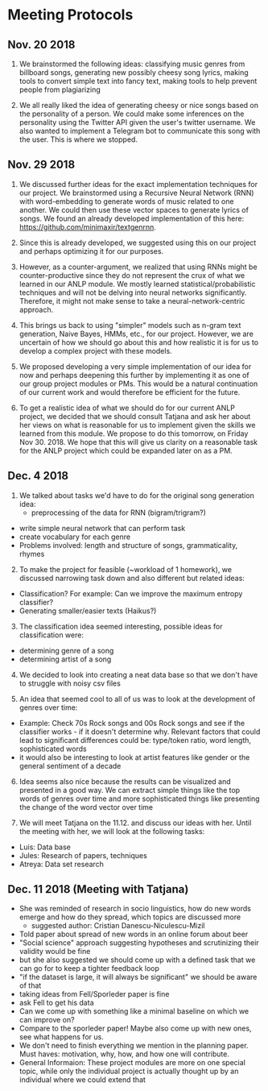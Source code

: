 # Meeting Protocols

## Nov. 20 2018

1. We brainstormed the following ideas: classifying music genres from billboard songs, generating new possibly cheesy song lyrics, making tools to convert simple text into fancy text, making tools to help prevent people from plagiarizing

2. We all really liked the idea of generating cheesy or nice songs based on the personality of a person. We could make some inferences on the personality using the Twitter API given the user's twitter username. We also wanted to implement a Telegram bot to communicate this song with the user. This is where we stopped.

## Nov. 29 2018

1. We discussed further ideas for the exact implementation techniques for our project. We brainstormed using a Recursive Neural Network (RNN) with word-embedding to generate words of music related to one another. We could then use these vector spaces to generate lyrics of songs. We found an already developed implementation of this here: https://github.com/minimaxir/textgenrnn.

2. Since this is already developed, we suggested using this on our project and perhaps optimizing it for our purposes.

3. However, as a counter-argument, we realized that using RNNs might be counter-productive since they do not represent the crux of what we learned in our ANLP module. We mostly learned statistical/probabilistic techniques and will not be delving into neural networks significantly. Therefore, it might not make sense to take a neural-network-centric approach.

4. This brings us back to using "simpler" models such as n-gram text generation, Naive Bayes, HMMs, etc., for our project. However, we are uncertain of how we should go about this and how realistic it is for us to develop a complex project with these models.

5. We proposed developing a very simple implementation of our idea for now and perhaps deepening this further by implementing it as one of our group project modules or PMs. This would be a natural continuation of our current work and would therefore be efficient for the future.

6. To get a realistic idea of what we should do for our current ANLP project, we decided that we should consult Tatjana and ask her about her views on what is reasonable for us to implement given the skills we learned from this module. We propose to do this tomorrow, on Friday Nov 30. 2018. We hope that this will give us clarity on a reasonable task for the ANLP project which could be expanded later on as a PM.


## Dec. 4 2018

1. We talked about tasks we'd have to do for the original song generation idea:
   * preprocessing of the data for RNN (bigram/trigram?)
  * write simple neural network that can perform task
  * create vocabulary for each genre
  * Problems involved: length and structure of songs, grammaticality, rhymes


2. To make the project for feasible (~workload of 1 homework), we discussed narrowing task down and also different but related ideas:
  * Classification? For example: Can we improve the maximum entropy classifier?
  * Generating smaller/easier texts (Haikus?)

3. The classification idea seemed interesting, possible ideas for classification were:
  * determining genre of a song
  * determining artist of a song

4. We decided to look into creating a neat data base so that we don't have to struggle with noisy csv files

5. An idea that seemed cool to all of us was to look at the development of genres over time:
  * Example: Check 70s Rock songs and 00s Rock songs and see if the classifier works - if it doesn't determine why. Relevant factors that could lead to significant differences could be: type/token ratio, word length, sophisticated words
  * it would also be interesting to look at artist features like gender or the general sentiment of a decade

6. Idea seems also nice because the results can be visualized and presented in a good way. We can extract simple things like the top words of genres over time and more sophisticated things like presenting the change of the word vector over time

7. We will meet Tatjana on the 11.12. and discuss our ideas with her. Until the meeting with her, we will look at the following tasks:
  * Luis: Data base
  * Jules: Research of papers, techniques
  * Atreya: Data set research


## Dec. 11 2018 (Meeting with Tatjana)
* She was reminded of research in socio linguistics, how do new words emerge and how do they spread, which topics are discussed more
  * suggested author: Cristian Danescu-Niculescu-Mizil 
* Told paper about spread of new words in an online forum about beer
* "Social science" approach suggesting hypotheses and scrutinizing their validity would be fine 
* but she also suggested we should come up with a defined task that we can go for to keep a tighter feedback loop
* "if the dataset is large, it will always be significant" we should be aware of that
* taking ideas from Fell/Sporleder paper is fine
* ask Fell to get his data
* Can we come up with something like a minimal baseline on which we can improve on?
* Compare to the sporleder paper! Maybe also come up with new ones, see what happens for us.
* We don't need to finish everything we mention in the planning paper. Must haves: motivation, why, how, and how one will contribute.
* General Informaion: These project modules are more on one special topic, while only the individual project is actually thought up by an individual where we could extend that
